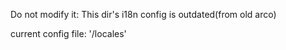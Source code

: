 Do not modify it: This dir's i18n config is outdated(from old arco)

current config file: '/locales'
